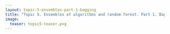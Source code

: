 ```yaml
---
layout: topic-5-ensembles-part-1-bagging
title: "Topic 5. Ensembles of algorithms and random forest. Part 1. Bagging"
image:
  teaser: topic5-teaser.png
---
```



